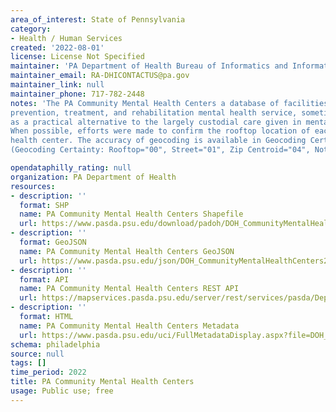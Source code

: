 ```yaml
---
area_of_interest: State of Pennsylvania
category:
- Health / Human Services
created: '2022-08-01'
license: License Not Specified
maintainer: 'PA Department of Health Bureau of Informatics and Information Technology'
maintainer_email: RA-DHICONTACTUS@pa.gov
maintainer_link: null
maintainer_phone: 717-782-2448
notes: 'The PA Community Mental Health Centers a database of facilities that provide 
prevention, treatment, and rehabilitation mental health service, sometimes organized 
as a practical alternative to the largely custodial care given in mental hospitals. 
When possible, efforts were made to confirm the rooftop location of each community mental 
health center. The accuracy of geocoding is available in Geocoding Certainty attribute field 
(Geocoding Certainty: Rooftop="00", Street="01", Zip Centroid="04", Not geocoded="99").'

opendataphilly_rating: null
organization: PA Department of Health
resources:
- description: ''
  format: SHP
  name: PA Community Mental Health Centers Shapefile
  url: https://www.pasda.psu.edu/download/padoh/DOH_CommunityMentalHealthCenters202208.zip
- description: ''
  format: GeoJSON
  name: PA Community Mental Health Centers GeoJSON
  url: https://www.pasda.psu.edu/json/DOH_CommunityMentalHealthCenters202106.geojson
- description: ''
  format: API
  name: PA Community Mental Health Centers REST API
  url: https://mapservices.pasda.psu.edu/server/rest/services/pasda/DepHealth/MapServer
- description: ''
  format: HTML
  name: PA Community Mental Health Centers Metadata
  url: https://www.pasda.psu.edu/uci/FullMetadataDisplay.aspx?file=DOH_CommunityMentalHealthCenters202208.xml
schema: philadelphia
source: null
tags: []
time_period: 2022
title: PA Community Mental Health Centers
usage: Public use; free
---
```

